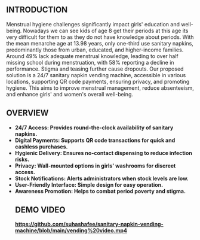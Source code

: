 ## INTRODUCTION

 Menstrual hygiene challenges significantly impact girls' education and well-being. Nowadays we can see kids of age 8 get their periods at this age its very difficult for them to as they do not have
  knowledge about periods. With the mean menarche age at 13.98 years, only one-third use sanitary napkins, predominantly those from urban, educated, and higher-income families. Around 49% lack 
 adequate menstrual knowledge, leading to over half missing school during menstruation, with 58% reporting a decline in performance. Stigma and teasing further cause dropouts. Our proposed solution 
 is a 24/7 sanitary napkin vending machine, accessible in various locations, supporting QR code payments, ensuring privacy, and promoting hygiene. This aims to improve menstrual management, reduce 
 absenteeism, and enhance girls' and women's overall well-being.
 
## OVERVIEW
<ul>
<li><b>24/7 Access: Provides round-the-clock availability of sanitary napkins.
<li><b>Digital Payments: Supports QR code transactions for quick and cashless purchases.
<li><b>Hygienic Delivery: Ensures no-contact dispensing to reduce infection risks.
<li><b>Privacy: Wall-mounted options in girls' washrooms for discreet access.
<li><b>Stock Notifications: Alerts administrators when stock levels are low.
<li><b>User-Friendly Interface: Simple design for easy operation.
<li><b>Awareness Promotion: Helps to combat period poverty and stigma.

## DEMO VIDEO
https://github.com/suhashafee/sanitary-napkin-vending-machine/blob/main/vending%20video.mp4

